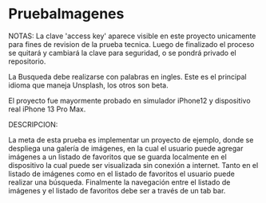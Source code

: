 # PruebaImagenes

NOTAS:
La clave 'access key' aparece visible en este proyecto unicamente para fines de revision de la prueba tecnica. 
Luego de finalizado el proceso se quitará y cambiará la clave para seguridad, o se pondrá privado el repositorio.

La Busqueda debe realizarse con palabras en ingles. Este es el principal idioma que maneja Unsplash, los otros son beta.

El proyecto fue mayormente probado en simulador iPhone12 y dispositivo real iPhone 13 Pro Max.

DESCRIPCION:

La meta de esta prueba es implementar un proyecto de ejemplo, donde se despliega una
galería de imágenes, en la cual el usuario puede agregar imágenes a un listado de favoritos
que se guarda localmente en el dispositivo la cual puede ser visualizada sin conexión a
internet. Tanto en el listado de imágenes como en el listado de favoritos el usuario puede
realizar una búsqueda. Finalmente la navegación entre el listado de imágenes y el listado de
favoritos debe ser a través de un tab bar.
